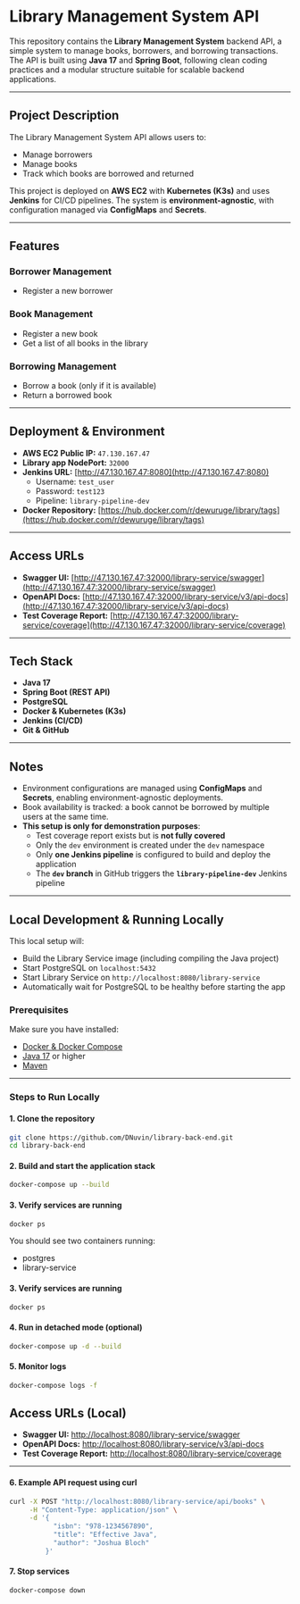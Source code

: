 # Library Management System API

This repository contains the **Library Management System** backend API, a simple system to manage books, borrowers, and borrowing transactions. The API is built using **Java 17** and **Spring Boot**, following clean coding practices and a modular structure suitable for scalable backend applications.

---

## Project Description

The Library Management System API allows users to:

- Manage borrowers
- Manage books
- Track which books are borrowed and returned

This project is deployed on **AWS EC2** with **Kubernetes (K3s)** and uses **Jenkins** for CI/CD pipelines. The system is **environment-agnostic**, with configuration managed via **ConfigMaps** and **Secrets**.

---

## Features

### Borrower Management

- Register a new borrower

### Book Management

- Register a new book
- Get a list of all books in the library

### Borrowing Management

- Borrow a book (only if it is available)
- Return a borrowed book

---

## Deployment & Environment

- **AWS EC2 Public IP:** `47.130.167.47`
- **Library app NodePort:** `32000`
- **Jenkins URL:** [http://47.130.167.47:8080](http://47.130.167.47:8080)
  - Username: `test_user`
  - Password: `test123`
  - Pipeline: `library-pipeline-dev`
- **Docker Repository:** [https://hub.docker.com/r/dewuruge/library/tags](https://hub.docker.com/r/dewuruge/library/tags)

---

## Access URLs

- **Swagger UI:** [http://47.130.167.47:32000/library-service/swagger](http://47.130.167.47:32000/library-service/swagger)
- **OpenAPI Docs:** [http://47.130.167.47:32000/library-service/v3/api-docs](http://47.130.167.47:32000/library-service/v3/api-docs)
- **Test Coverage Report:** [http://47.130.167.47:32000/library-service/coverage](http://47.130.167.47:32000/library-service/coverage)

---

## Tech Stack

- **Java 17**
- **Spring Boot (REST API)**
- **PostgreSQL**
- **Docker & Kubernetes (K3s)**
- **Jenkins (CI/CD)**
- **Git & GitHub**

---

## Notes

- Environment configurations are managed using **ConfigMaps** and **Secrets**, enabling environment-agnostic deployments.
- Book availability is tracked: a book cannot be borrowed by multiple users at the same time.
- **This setup is only for demonstration purposes**:
  - Test coverage report exists but is **not fully covered**
  - Only the `dev` environment is created under the `dev` namespace
  - Only **one Jenkins pipeline** is configured to build and deploy the application
  - The **`dev` branch** in GitHub triggers the **`library-pipeline-dev`** Jenkins pipeline

---

## Local Development & Running Locally

This local setup will:

- Build the Library Service image (including compiling the Java project)
- Start PostgreSQL on `localhost:5432`
- Start Library Service on `http://localhost:8080/library-service`
- Automatically wait for PostgreSQL to be healthy before starting the app

### Prerequisites

Make sure you have installed:

- [Docker & Docker Compose](https://docs.docker.com/compose/install/)
- [Java 17](https://www.oracle.com/java/technologies/javase/jdk17-archive-downloads.html) or higher
- [Maven](https://maven.apache.org/install.html)

---

### Steps to Run Locally

#### 1. Clone the repository
```bash
git clone https://github.com/DNuvin/library-back-end.git
cd library-back-end
```

#### 2. Build and start the application stack
```bash
docker-compose up --build
```

#### 3. Verify services are running 
```bash
docker ps
```

You should see two containers running:
- postgres
- library-service
#### 3. Verify services are running
```bash
docker ps
```

#### 4. Run in detached mode (optional)
```bash
docker-compose up -d --build
```

#### 5. Monitor logs
```bash
docker-compose logs -f
```
## Access URLs (Local)

- **Swagger UI:** [http://localhost:8080/library-service/swagger](http://localhost:8080/library-service/swagger)
- **OpenAPI Docs:** [http://localhost:8080/library-service/v3/api-docs](http://localhost:8080/library-service/v3/api-docs)
- **Test Coverage Report:** [http://localhost:8080/library-service/coverage](http://localhost:8080/library-service/coverage)

---

#### 6. Example API request using curl
```bash
curl -X POST "http://localhost:8080/library-service/api/books" \
     -H "Content-Type: application/json" \
     -d '{
           "isbn": "978-1234567890",
           "title": "Effective Java",
           "author": "Joshua Bloch"
         }'
```

#### 7. Stop services
```bash
docker-compose down
```
